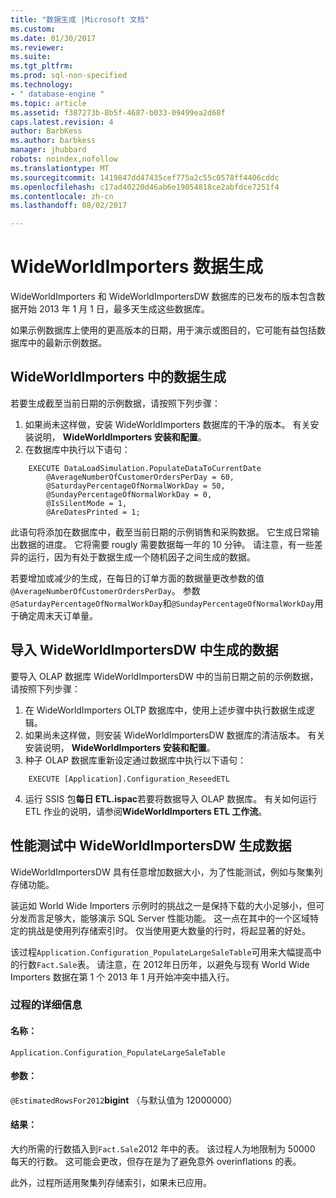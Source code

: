 ```yaml
---
title: "数据生成 |Microsoft 文档"
ms.custom: 
ms.date: 01/30/2017
ms.reviewer: 
ms.suite: 
ms.tgt_pltfrm: 
ms.prod: sql-non-specified
ms.technology:
- " database-engine "
ms.topic: article
ms.assetid: f387273b-8b5f-4687-b033-09499ea2d68f
caps.latest.revision: 4
author: BarbKess
ms.author: barbkess
manager: jhubbard
robots: noindex,nofollow
ms.translationtype: MT
ms.sourcegitcommit: 1419847dd47435cef775a2c55c0578ff4406cddc
ms.openlocfilehash: c17ad40220d46ab6e19054818ce2abfdce7251f4
ms.contentlocale: zh-cn
ms.lasthandoff: 08/02/2017

---
```

# <a name="wideworldimporters-data-generation"></a>WideWorldImporters 数据生成
WideWorldImporters 和 WideWorldImportersDW 数据库的已发布的版本包含数据开始 2013 年 1 月 1 日，最多天生成这些数据库。

如果示例数据库上使用的更高版本的日期，用于演示或图目的，它可能有益包括数据库中的最新示例数据。

## <a name="data-generation-in-wideworldimporters"></a>WideWorldImporters 中的数据生成

若要生成截至当前日期的示例数据，请按照下列步骤：

1. 如果尚未这样做，安装 WideWorldImporters 数据库的干净的版本。 有关安装说明， **WideWorldImporters 安装和配置**。
2. 在数据库中执行以下语句：

```
    EXECUTE DataLoadSimulation.PopulateDataToCurrentDate
        @AverageNumberOfCustomerOrdersPerDay = 60,
        @SaturdayPercentageOfNormalWorkDay = 50,
        @SundayPercentageOfNormalWorkDay = 0,
        @IsSilentMode = 1,
        @AreDatesPrinted = 1;
```

此语句将添加在数据库中，截至当前日期的示例销售和采购数据。 它生成日常输出数据的进度。 它将需要 rougly 需要数据每一年的 10 分钟。 请注意，有一些差异的运行，因为有处于数据生成一个随机因子之间生成的数据。

若要增加或减少的生成，在每日的订单方面的数据量更改参数的值`@AverageNumberOfCustomerOrdersPerDay`。 参数`@SaturdayPercentageOfNormalWorkDay`和`@SundayPercentageOfNormalWorkDay`用于确定周末天订单量。

## <a name="importing-generated-data-in-wideworldimportersdw"></a>导入 WideWorldImportersDW 中生成的数据

要导入 OLAP 数据库 WideWorldImportersDW 中的当前日期之前的示例数据，请按照下列步骤：

1. 在 WideWorldImporters OLTP 数据库中，使用上述步骤中执行数据生成逻辑。
2. 如果尚未这样做，则安装 WideWorldImportersDW 数据库的清洁版本。 有关安装说明， **WideWorldImporters 安装和配置**。
3. 种子 OLAP 数据库重新设定通过数据库中执行以下语句：

```
    EXECUTE [Application].Configuration_ReseedETL
```

4. 运行 SSIS 包**每日 ETL.ispac**若要将数据导入 OLAP 数据库。 有关如何运行 ETL 作业的说明，请参阅**WideWorldImporters ETL 工作流**。

## <a name="generating-data-in-wideworldimportersdw-for-performance-testing"></a>性能测试中 WideWorldImportersDW 生成数据

WideWorldImportersDW 具有任意增加数据大小，为了性能测试，例如与聚集列存储功能。

装运如 World Wide Importers 示例时的挑战之一是保持下载的大小足够小，但可分发而言足够大，能够演示 SQL Server 性能功能。 这一点在其中的一个区域特定的挑战是使用列存储索引时。 仅当使用更大数量的行时，将起显著的好处。 

该过程`Application.Configuration_PopulateLargeSaleTable`可用来大幅提高中的行数`Fact.Sale`表。 请注意，在 2012年日历年，以避免与现有 World Wide Importers 数据在第 1 个 2013 年 1 月开始冲突中插入行。

### <a name="procedure-details"></a>过程的详细信息

#### <a name="name"></a>名称： 

    Application.Configuration_PopulateLargeSaleTable

#### <a name="parameters"></a>参数：

  `@EstimatedRowsFor2012`**bigint** （与默认值为 12000000）

#### <a name="result"></a>结果：

大约所需的行数插入到`Fact.Sale`2012 年中的表。 该过程人为地限制为 50000 每天的行数。 这可能会更改，但存在是为了避免意外 overinflations 的表。

此外，过程所适用聚集列存储索引，如果未已应用。
